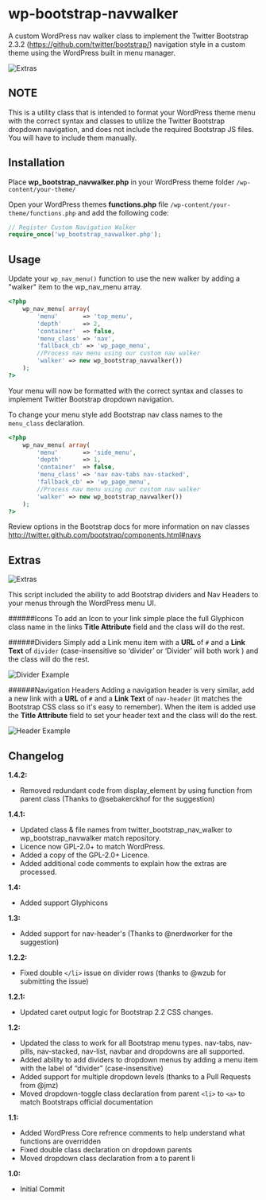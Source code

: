 wp-bootstrap-navwalker
======================

A custom WordPress nav walker class to implement the Twitter Bootstrap 2.3.2 (https://github.com/twitter/bootstrap/) navigation style in a custom theme using the WordPress built in menu manager.

![Extras](http://edwardmcintyre.com/pub/github/navwalker-extras-two.jpg)

NOTE
----
This is a utility class that is intended to format your WordPress theme menu with the correct syntax and classes to utilize the Twitter Bootstrap dropdown navigation, and does not include the required Bootstrap JS files. You will have to include them manually. 

Installation
------------
Place **wp_bootstrap_navwalker.php** in your WordPress theme folder `/wp-content/your-theme/`

Open your WordPress themes **functions.php** file  `/wp-content/your-theme/functions.php` and add the following code:

```php
// Register Custom Navigation Walker
require_once('wp_bootstrap_navwalker.php');
```

Usage
------------
Update your `wp_nav_menu()` function to use the new walker by adding a "walker" item to the wp_nav_menu array.

```php
<?php 
	wp_nav_menu( array(
		'menu'		 => 'top_menu',
		'depth'		 => 2,
		'container'	 => false,
		'menu_class' => 'nav',
		'fallback_cb' => 'wp_page_menu',
		//Process nav menu using our custom nav walker
		'walker' => new wp_bootstrap_navwalker())
	);
?>
```

Your menu will now be formatted with the correct syntax and classes to implement Twitter Bootstrap dropdown navigation. 

To change your menu style add Bootstrap nav class names to the `menu_class` declaration.

```php
<?php 
	wp_nav_menu( array(
		'menu'		 => 'side_menu',
		'depth'		 => 1,
		'container'	 => false,
		'menu_class' => 'nav nav-tabs nav-stacked',
		'fallback_cb' => 'wp_page_menu',
		//Process nav menu using our custom nav walker
		'walker' => new wp_bootstrap_navwalker())
	);
?>
```
Review options in the Bootstrap docs for more information on nav classes
http://twitter.github.com/bootstrap/components.html#navs

Extras
------------

![Extras](http://edwardmcintyre.com/pub/github/navwalker-extras-two.jpg)

This script included the ability to add Bootstrap dividers and Nav Headers to your menus through the WordPress menu UI. 

######Icons
To add an Icon to your link simple place the full Glyphicon class name in the links **Title Attribute** field and the class will do the rest.

######Dividers
Simply add a Link menu item with a **URL** of `#` and a **Link Text** of `divider` (case-insensitive so ‘divider’ or ‘Divider’ will both work ) and the class will do the rest.

![Divider Example](http://edwardmcintyre.com/pub/github/navwalker-divider.jpg)

######Navigation Headers
Adding a navigation header is very similar, add a new link with a **URL** of `#` and a **Link Text** of `nav-header` (it matches the Bootstrap CSS class so it's easy to remember). When the item is added use the **Title Attribute** field to set your header text and the class will do the rest.

![Header Example](http://edwardmcintyre.com/pub/github/navwalker-header.jpg)

Changelog
------------
**1.4.2:**
+ Removed redundant code from display_element by using function from parent class (Thanks to @sebakerckhof for the suggestion)

**1.4.1:**
+ Updated class & file names from twitter_bootstrap_nav_walker to wp_bootstrap_navwalker match repository.
+ Licence now GPL-2.0+ to match WordPress.
+ Added a copy of the GPL-2.0+ Licence.
+ Added additional code comments to explain how the extras are processed.

**1.4:**
+ Added support Glyphicons

**1.3:**
+ Added support for nav-header's (Thanks to @nerdworker for the suggestion)

**1.2.2:**
+ Fixed double `</li>` issue on divider rows (thanks to @wzub for submitting the issue)

**1.2.1:**
+ Updated caret output logic for Bootstrap 2.2 CSS changes.

**1.2:**
+ Updated the class to work for all Bootstrap menu types. nav-tabs, nav-pills, nav-stacked, nav-list, navbar and dropdowns are all supported.
+ Added ability to add dividers to dropdown menus by adding a menu item with the label of “divider” (case-insensitive) 
+ Added support for multiple dropdown levels (thanks to a Pull Requests from @jmz)
+ Moved dropdown-toggle class declaration from parent `<li>` to `<a>` to match Bootstraps official documentation

**1.1:**
+ Added WordPress Core refrence comments to help understand what functions are overridden
+ Fixed double class declaration on dropdown parents
+ Moved dropdown class declaration from a to parent li

**1.0:**
+ Initial Commit 